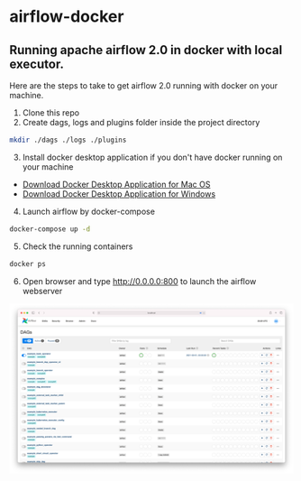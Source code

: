 # airflow-docker
## Running apache airflow 2.0 in docker with local executor.
Here are the steps to take to get airflow 2.0 running with docker on your machine. 
1. Clone this repo
2. Create dags, logs and plugins folder inside the project directory
```bash
mkdir ./dags ./logs ./plugins
```
3. Install docker desktop application if you don't have docker running on your machine
- [Download Docker Desktop Application for Mac OS](https://hub.docker.com/editions/community/docker-ce-desktop-mac)
- [Download Docker Desktop Application for Windows](https://hub.docker.com/editions/community/docker-ce-desktop-windows)
4. Launch airflow by docker-compose
```bash
docker-compose up -d
```
5. Check the running containers
```bash
docker ps
```
6. Open browser and type http://0.0.0.0:800 to launch the airflow webserver

![](images/screenshot_airflow_docker.png)